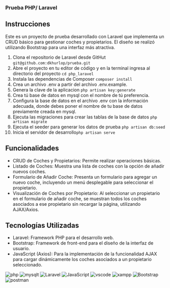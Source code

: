 ### Prueba PHP/ Laravel

## Instrucciones
Este es un proyecto de prueba desarrollado con Laravel que implementa un CRUD básico para gestionar coches y propietarios. El diseño se realizó utilizando Bootstrap para una interfaz más atractiva.

1. Clona el repositorio de Laravel desde GitHut
 `git@github.com:dkhurlop/prueba.git`
2. Abre el proyecto en tu editor de código y en la terminal ingresa al directorio del proyecto
 `cd php_laravel`
3. Instala las dependencias de Composer `composer install`
4. Crea un archivo .env a partir del archivo .env.example.
5. Genera la clave de la aplicacion `php artisan key:generate`
6. Crea tú base de datos en mysql con el nombre de tú preferencia.
7. Configura la base de datos en el archivo .env con la información adecuada, donde debes poner el nombre de tu base de datos previamente creada en mysql.
8. Ejecuta las migraciones para crear las tablas de la base de datos `php artisan migrate`
9. Ejecuta el seeder para generar los datos de prueba `php artisan db:seed`
10. Inicia el servidor de desarrollo`php artisan serve`

## Funcionalidades
+ CRUD de Coches y Propietarios: Permite realizar operaciones básicas.
+ Listado de Coches: Muestra una lista de coches con la opción de añadir nuevos coches.
+ Formulario de Añadir Coche: Presenta un formulario para agregar un nuevo coche, incluyendo un menú desplegable para seleccionar el propietario.
+ Visualización de Coches por Propietario: Al seleccionar un propietario en el formulario de añadir coche, se muestran todos los coches asociados a ese propietario sin recargar la página, utilizando AJAX/Axios.

## Tecnologías Utilizadas

+ Laravel: Framework PHP para el desarrollo web.
+ Bootstrap: Framework de front-end para el diseño de la interfaz de usuario.
+ JavaScript (Axios): Para la implementación de la funcionalidad AJAX para cargar dinámicamente los coches asociados a un propietario seleccionado.

<img src="https://img.shields.io/badge/PHP-777BB4.svg?style=for-the-badge&logo=PHP&logoColor=white" alt="php"/>
<img src="https://img.shields.io/badge/MySQL-4479A1.svg?style=for-the-badge&logo=MySQL&logoColor=white" alt="mysqlt" />
<img src="https://img.shields.io/badge/Laravel-FF2D20.svg?style=for-the-badge&logo=Laravel&logoColor=white" alt="Laravel"/>
<img  src="https://img.shields.io/badge/JavaScript-F7DF1E.svg?style=for-the-badge&logo=JavaScript&logoColor=black" alt="JavaScript" /> 
<img src="https://img.shields.io/badge/Visual%20Studio%20Code-007ACC.svg?style=for-the-badge&logo=Visual-Studio-Code&logoColor=white" alt="vscode"/>
<img src="https://img.shields.io/badge/XAMPP-FB7A24.svg?style=for-the-badge&logo=XAMPP&logoColor=white" alt="xampp"/>
<img src="https://img.shields.io/badge/Bootstrap-7952B3.svg?style=for-the-badge&logo=Bootstrap&logoColor=white" alt="Bootstrap"/>
<img src="https://img.shields.io/badge/Postman-FF6C37.svg?style=for-the-badge&logo=Postman&logoColor=white" alt="postman"/>

